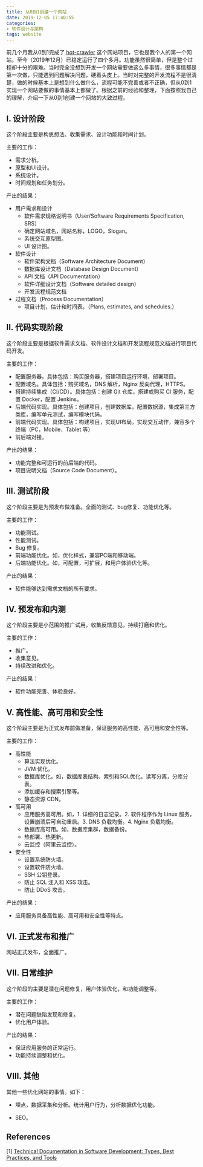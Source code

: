 ```yaml
---
title: 从0到1创建一个网站
date: 2019-12-05 17:40:55
categories: 
- 软件设计与架构
tags: website
---
```




前几个月我从0到1完成了 [hot-crawler](https://github.com/tagnja/hot-crawler) 这个网站项目，它也是我个人的第一个网站，至今（2019年12月）已稳定运行了四个多月。功能虽然很简单，但是整个过程却十分的艰难。当时完全没想到开发一个网站需要做这么多事情，很多事情都是第一次做，只能遇到问题解决问题，硬着头皮上。当时对完整的开发流程不是很清楚，做的时候基本上是想到什么做什么，流程可能不完善或者不正确，但从0到1实现一个网站要做的事情基本上都做了。根据之前的经验和整理，下面按照我自己的理解，介绍一下从0到1创建一个网站的大致过程。



## I. 设计阶段

这个阶段主要是构思想法、收集需求、设计功能和时间计划。

主要的工作：

- 需求分析。
- 原型和UI设计。
- 系统设计。
- 时间规划和任务划分。

产出的结果：

- 用户需求和设计
  - 软件需求规格说明书（User/Software Requirements Specification, SRS）
  - 确定网站域名，网站名称，LOGO，Slogan。
  - 系统交互原型图。
  - UI 设计图。
- 软件设计
  - 软件架构文档（Software Architecture Document）
  - 数据库设计文档（Database Design Document）
  - API 文档（API Documentation）
  - 软件详细设计文档（Software detailed design）
  - 开发流程规范文档
- 过程文档（Process Documentation）
  - 项目计划，估计和时间表。（Plans, estimates, and schedules.）



## II. 代码实现阶段

这个阶段主要是根据软件需求文档、软件设计文档和开发流程规范文档进行项目代码开发。

主要的工作：

- 配置服务器。具体包括：购买服务器，搭建项目运行环境，部署项目。
- 配置域名。具体包括：购买域名，DNS 解析，Nginx 反向代理，HTTPS。
- 搭建持续集成（CI/CD）。具体包括：创建 Git 仓库，搭建或购买 CI 服务，配置 Docker，配置 Jenkins。
- 后端代码实现。具体包括：创建项目，创建数据库，配置数据源，集成第三方类库，编写单元测试，编写模块代码。
- 前端代码实现。具体包括：构建项目，实现UI布局，实现交互动作，兼容多个终端（PC，Mobile，Tablet 等）
- 前后端对接。

产出的结果：

- 功能完整和可运行的前后端的代码。
- 项目说明文档（Source Code Document）。



## III. 测试阶段

这个阶段主要是为预发布做准备。全面的测试、bug修复、功能优化等。

主要的工作：

- 功能测试。
- 性能测试。
- Bug 修复。
- 前端功能优化。如，优化样式，兼容PC端和移动端。
- 后端功能优化。如，可配置，可扩展，和用户体验优化等。

产出的结果：

- 软件能够达到需求文档的所有要求。



## IV. 预发布和内测

这个阶段主要是小范围的推广试用，收集反馈意见，持续打磨和优化。

主要的工作：

- 推广。
- 收集意见。
- 持续改进和优化。

产出的结果：

- 软件功能完善、体验良好。



## V. 高性能、高可用和安全性

这个阶段主要是为正式发布前做准备，保证服务的高性能、高可用和安全性等。

主要的工作：

- 高性能
  - 算法实现优化。
  - JVM 优化。
  - 数据库优化。如，数据库表结构、索引和SQL优化。读写分离，分库分表。
  - 添加缓存和搜索引擎等。
  - 静态资源 CDN。
- 高可用
  - 应用服务高可用。如，1. 详细的日志记录。2. 软件程序作为 Linux 服务，设置崩溃后可自动重启。3. DNS 负载均衡。4. Nginx 负载均衡。
  - 数据库高可用。如，数据库集群，数据备份。
  - 热部署、热更新。
  - 云监控（阿里云监控）。
- 安全性
  - 设置系统防火墙。
  - 设置软件防火墙。
  - SSH 公钥登录。
  - 防止 SQL 注入和 XSS 攻击。
  - 防止 DDoS 攻击。

产出的结果：

- 应用服务具备高性能、高可用和安全性等特点。



## VI. 正式发布和推广

网站正式发布，全面推广。



## VII. 日常维护

这个阶段的主要是潜在问题修复，用户体验优化，和功能调整等。

主要的工作：

- 潜在问题缺陷发现和修复。
- 优化用户体验。

产出的结果：

- 保证应用服务的正常运行。
- 功能持续调整和优化。



## VIII. 其他

其他一些优化网站的事情。如下：

- 埋点，数据采集和分析。统计用户行为，分析数据优化功能。

- SEO。



## References

[1] [Technical Documentation in Software Development: Types, Best Practices, and Tools](https://www.altexsoft.com/blog/business/technical-documentation-in-software-development-types-best-practices-and-tools/ )


